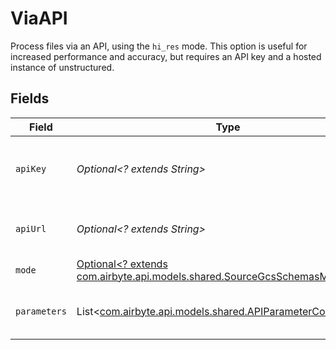 # ViaAPI

Process files via an API, using the `hi_res` mode. This option is useful for increased performance and accuracy, but requires an API key and a hosted instance of unstructured.


## Fields

| Field                                                                                                                 | Type                                                                                                                  | Required                                                                                                              | Description                                                                                                           | Example                                                                                                               |
| --------------------------------------------------------------------------------------------------------------------- | --------------------------------------------------------------------------------------------------------------------- | --------------------------------------------------------------------------------------------------------------------- | --------------------------------------------------------------------------------------------------------------------- | --------------------------------------------------------------------------------------------------------------------- |
| `apiKey`                                                                                                              | *Optional<? extends String>*                                                                                          | :heavy_minus_sign:                                                                                                    | The API key to use matching the environment                                                                           |                                                                                                                       |
| `apiUrl`                                                                                                              | *Optional<? extends String>*                                                                                          | :heavy_minus_sign:                                                                                                    | The URL of the unstructured API to use                                                                                | https://api.unstructured.com                                                                                          |
| `mode`                                                                                                                | [Optional<? extends com.airbyte.api.models.shared.SourceGcsSchemasMode>](../../models/shared/SourceGcsSchemasMode.md) | :heavy_minus_sign:                                                                                                    | N/A                                                                                                                   |                                                                                                                       |
| `parameters`                                                                                                          | List<[com.airbyte.api.models.shared.APIParameterConfigModel](../../models/shared/APIParameterConfigModel.md)>         | :heavy_minus_sign:                                                                                                    | List of parameters send to the API                                                                                    |                                                                                                                       |